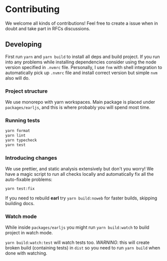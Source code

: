 # Contributing

We welcome all kinds of contributions! Feel free to create a issue when in doubt
and take part in RFCs discussions.

## Developing

First run `yarn` and `yarn build` to install all deps and build project. If you
run into any problems while installing dependencies consider using the node
version specified in `.nvmrc` file. Personally, I use `fnm` with shell
integration to automatically pick up `.nvmrc` file and install correct version
but simple `nvm` also will do.

### Project structure

We use monorepo with yarn workspaces. Main package is placed under
`packages/earljs`, and this is where probably you will spend most time.

### Running tests

```sh
yarn format
yarn lint
yarn typecheck
yarn test
```

### Introducing changes

We use prettier, and static analysis extensively but don't you worry! We have a
magic script to run all checks locally and automatically fix all the
auto-fixable problems:

```
yarn test:fix
```

If you need to rebuild **earl** try `yarn build:noweb` for faster builds,
skipping building docs.

### Watch mode

While inside `packages/earljs` you might run `yarn build:watch` to build project
in watch mode.

`yarn build:watch:test` will watch tests too. _WARNING_: this will create broken
build (containing tests) in `dist` so you need to run `yarn build` when done
with watching.
